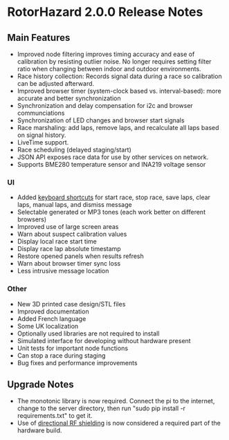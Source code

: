 # RotorHazard 2.0.0 Release Notes

## Main Features
* Improved node filtering improves timing accuracy and ease of calibration by resisting outlier noise. No longer requires setting filter ratio when changing between indoor and outdoor environments.
* Race history collection: Records signal data during a race so calibration can be adjusted afterward.
* Improved browser timer (system-clock based vs. interval-based): more accurate and better synchronization
* Synchronization and delay compensation for i2c and browser communciations
* Synchronization of LED changes and browser start signals
* Race marshaling: add laps, remove laps, and recalculate all laps based on signal history.
* LiveTime support.
* Race scheduling (delayed staging/start)
* JSON API exposes race data for use by other services on network.
* Supports BME280 temperature sensor and INA219 voltage sensor 

### UI
* Added [keyboard shortcuts](https://github.com/RotorHazard/RotorHazard/blob/master/doc/User%20Guide.md#run) for start race, stop race, save laps, clear laps, manual laps, and dismiss message
* Selectable generated or MP3 tones (each work better on different browsers)
* Improved use of large screen areas
* Warn about suspect calibration values
* Display local race start time
* Display race lap absolute timestamp
* Restore opened panels when results refresh
* Warn about browser timer sync loss
* Less intrusive message location 

### Other
* New 3D printed case design/STL files
* Improved documentation
* Added French language
* Some UK localization
* Optionally used libraries are not required to install
* Simulated interface for developing without hardware present
* Unit tests for important node functions
* Can stop a race during staging
* Bug fixes and performance improvements

## Upgrade Notes
* The monotonic library is now required. Connect the pi to the internet, change to the server directory, then run "sudo pip install -r requirements.txt" to get it.
* Use of [directional RF shielding](https://github.com/RotorHazard/RotorHazard/blob/master/doc/Hardware%20Setup.md#add-a-directional-rf-shield) is now considered a required part of the hardware build.
